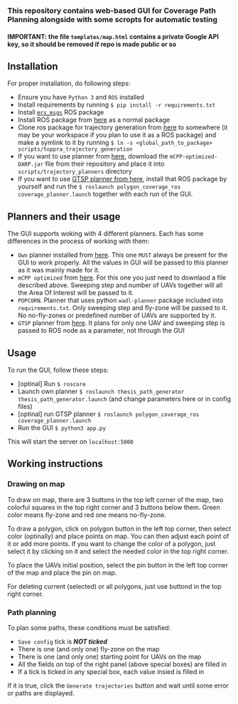 ### This repository contains web-based GUI for Coverage Path Planning alongside with some scropts for automatic testing
#### IMPORTANT: the file ```templates/map.html``` contains a private Google API key, so it should be removed if repo is made public or so

## Installation
For proper installation, do following steps:
* Ensure you have ```Python 3``` and ```ROS``` installed
* Install requirements by running ```$ pip install -r requirements.txt```
* Install [```mrs_msgs```](https://github.com/ctu-mrs/mrs_msgs) ROS package
* Install ROS package from [here](https://github.com/ddatsko/thesis_ccp_grnerator_nodelet) as a normal package
* Clone ros package for trajectory generation from [here](https://github.com/ddatsko/toppra_trajectory_generation) to somewhere (it may be your workspace if you plan 
to use it as a ROS package) and make a symlink to it by running ```$ ln -s <global_path_to_package> scripts/toppra_trajectory_generation```
* If you want to use planner from [here](https://github.com/savvas-ap/mCPP-optimized-DARP), download the ```mCPP-optimized-DARP.jar``` flie from their repository and 
place it into ```scripts/trajectory_planners``` directory
* If you want to use [GTSP planner from here](https://github.com/ethz-asl/polygon_coverage_planning), install that ROS package by yourself 
and run the ```$ roslaunch polygon_coverage_ros coverage_planner.launch``` together with each run of the GUI.

## Planners and their usage
The GUI supports woking with 4 different planners. Each has some differences in the process of working with them:
* ```Own``` planner installed from [here](https://github.com/ddatsko/thesis_ccp_grnerator_nodelet). This one ```MUST``` always be present  for the GUI to work properly.
All the values in GUI will be passed to this planner as it was mainly made for it.
* ```mCPP optimized``` from [here](https://github.com/savvas-ap/mCPP-optimized-DARP). For this one you just need to downlaod a file described above.
Sweeping step and number of UAVs together will all the Area Of Interest will be passed to it.
* ```POPCORN```. Planner that uses python ```wadl-planner``` package included into ```requirements.txt```. Only sweeping step and fly-zone will be passed to it.
No no-fly-zones or predefined number of UAVs are supported by it.
* ```GTSP``` planner from [here](https://github.com/ethz-asl/polygon_coverage_planning). It plans for only one UAV and sweeping step is passed to ROS node as a
parameter, not through the GUI


## Usage
To run the GUI, follow these steps:
* [optinal] Run ```$ roscore```
* Launch own planner ```$ roslaunch thesis_path_generator thesis_path_generator.launch``` (and change parameters here or in config files)
* [optinal] run GTSP planner ```$ roslaunch polygon_coverage_ros coverage_planner.launch```
* Run the GUI ```$ python3 app.py```

This will start the server on ```localhost:5000```

## Working instructions
### Drawing on map
To draw on map, there are 3 buttons in the top left corner of the map, two colorful squares in the top right corner and 3 buttons below them.
Green color means fly-zone and red one means no-fly-zone.

To draw a polygon, click on polygon button in the left top corner, then select color (optinally) and place points on map.
You can then adjust each point of it or add more points. 
If you want to change the color of a polygon, just select it by clicking on it and select the needed color in the top right corner.

To place the UAVs initial position, select the pin button in the left top corner of the map and place the pin on map.

For deleting current (selected) or all polygons, just use buttond in the top right corner. 

### Path planning
To plan some paths, these conditions must be satisfied:
* ```Save config``` tick is ***NOT ticked***
* There is one (and only one) fly-zone on the map
* There is one (and only one) starting point for UAVs on the map
* All the fields on top of the right panel (above special boxes) are filled in
* If a tick is ticked in any special box, each value insied is filled in

If it is true, click the ```Generate trajectories``` button and wait until some error or paths are displayed.

